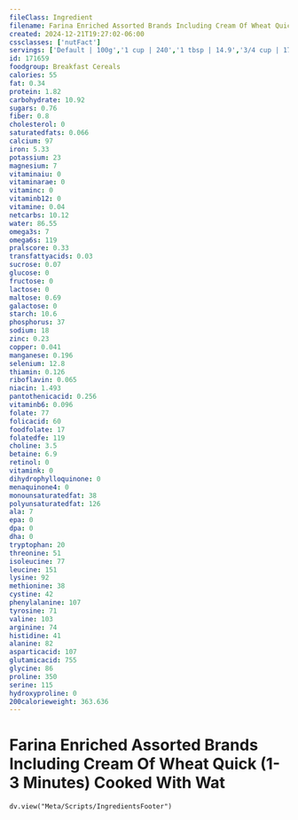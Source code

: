 ```yaml
---
fileClass: Ingredient
filename: Farina Enriched Assorted Brands Including Cream Of Wheat Quick (1-3 Minutes) Cooked With Wat
created: 2024-12-21T19:27:02-06:00
cssclasses: ['nutFact']
servings: ['Default | 100g','1 cup | 240','1 tbsp | 14.9','3/4 cup | 179']
id: 171659
foodgroup: Breakfast Cereals
calories: 55
fat: 0.34
protein: 1.82
carbohydrate: 10.92
sugars: 0.76
fiber: 0.8
cholesterol: 0
saturatedfats: 0.066
calcium: 97
iron: 5.33
potassium: 23
magnesium: 7
vitaminaiu: 0
vitaminarae: 0
vitaminc: 0
vitaminb12: 0
vitamine: 0.04
netcarbs: 10.12
water: 86.55
omega3s: 7
omega6s: 119
pralscore: 0.33
transfattyacids: 0.03
sucrose: 0.07
glucose: 0
fructose: 0
lactose: 0
maltose: 0.69
galactose: 0
starch: 10.6
phosphorus: 37
sodium: 18
zinc: 0.23
copper: 0.041
manganese: 0.196
selenium: 12.8
thiamin: 0.126
riboflavin: 0.065
niacin: 1.493
pantothenicacid: 0.256
vitaminb6: 0.096
folate: 77
folicacid: 60
foodfolate: 17
folatedfe: 119
choline: 3.5
betaine: 6.9
retinol: 0
vitamink: 0
dihydrophylloquinone: 0
menaquinone4: 0
monounsaturatedfat: 38
polyunsaturatedfat: 126
ala: 7
epa: 0
dpa: 0
dha: 0
tryptophan: 20
threonine: 51
isoleucine: 77
leucine: 151
lysine: 92
methionine: 38
cystine: 42
phenylalanine: 107
tyrosine: 71
valine: 103
arginine: 74
histidine: 41
alanine: 82
asparticacid: 107
glutamicacid: 755
glycine: 86
proline: 350
serine: 115
hydroxyproline: 0
200calorieweight: 363.636
---
```


# Farina Enriched Assorted Brands Including Cream Of Wheat Quick (1-3 Minutes) Cooked With Wat

```dataviewjs
dv.view("Meta/Scripts/IngredientsFooter")
```